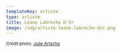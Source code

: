 ```yaml
---
templateKey: artiste
type: artiste
title: Léane Labrèche D'Or
image: /img/artiste-leane-labreche-dor.png
---
```

<small>Crédit photo: [Julie Artacho](http://www.coeurdartacho.com/)</small>
